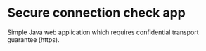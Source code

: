 # Secure connection check app

Simple Java web application which requires confidential transport guarantee (https).
